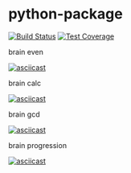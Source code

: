 # python-package

[![Build Status](https://travis-ci.com/nakiselev/python-project-lvl1.svg?branch=master)](https://travis-ci.com/nakiselev/python-project-lvl1)
[![Test Coverage](https://api.codeclimate.com/v1/badges/a99a88d28ad37a79dbf6/test_coverage)](https://codeclimate.com/github/codeclimate/codeclimate/test_coverage)

brain even

[![asciicast](https://asciinema.org/a/1PUfAkITT1sy5gXo8XmOuA4jV.svg)](https://asciinema.org/a/1PUfAkITT1sy5gXo8XmOuA4jV)

brain calc

[![asciicast](https://asciinema.org/a/gLLxGK6nHj7OTHaC53eZnowDW.svg)](https://asciinema.org/a/gLLxGK6nHj7OTHaC53eZnowDW)


brain gcd

[![asciicast](https://asciinema.org/a/kufeZxrIBGqF5kvVHwxCwFv5V.svg)](https://asciinema.org/a/kufeZxrIBGqF5kvVHwxCwFv5V)


brain progression

[![asciicast](https://asciinema.org/a/AWmbQiOfvOVPUeksiew3x3x4r.svg)](https://asciinema.org/a/AWmbQiOfvOVPUeksiew3x3x4r)